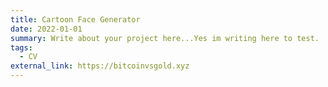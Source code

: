 ```yaml
---
title: Cartoon Face Generator
date: 2022-01-01
summary: Write about your project here...Yes im writing here to test.
tags:
  - CV
external_link: https://bitcoinvsgold.xyz
---
```

